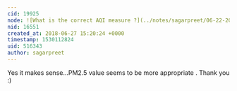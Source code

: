 ```yaml
---
cid: 19925
node: ![What is the correct AQI measure ?](../notes/sagarpreet/06-22-2018/what-is-the-correct-aqi-measure)
nid: 16551
created_at: 2018-06-27 15:20:24 +0000
timestamp: 1530112824
uid: 516343
author: sagarpreet
---
```


Yes it makes sense...PM2.5 value seems to be more appropriate . Thank you :)